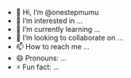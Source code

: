 - 👋 Hi, I’m @onestepmumu
- 👀 I’m interested in ...
- 🌱 I’m currently learning ...
- 💞️ I’m looking to collaborate on ...
- 📫 How to reach me ...
- 😄 Pronouns: ...
- ⚡ Fun fact: ...

<!---
onestepmumu/onestepmumu is a ✨ special ✨ repository because its `README.md` (this file) appears on your GitHub profile.
You can click the Preview link to take a look at your changes.
--->
